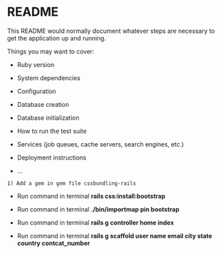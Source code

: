 # README

This README would normally document whatever steps are necessary to get the
application up and running.

Things you may want to cover:

* Ruby version

* System dependencies

* Configuration

* Database creation

* Database initialization

* How to run the test suite

* Services (job queues, cache servers, search engines, etc.)

* Deployment instructions

* ...

`1) Add a gem in gem file cssbundling-rails`

* Run command in terminal **rails css:install:bootstrap**

* Run command in terminal **./bin/importmap pin bootstrap**

* Run command in terminal **rails g controller home index**

* Run command in terminal **rails g scaffold user name email city state country contcat_number**

